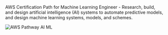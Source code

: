 AWS Certification Path for Machine Learning Engineer - Research, build, and design artificial intelligence (AI) systems to automate predictive models, and design machine learning systems, models, and schemes.

![AWS Pathway AI ML](https://github.com/maheshr8/AWS/assets/115185327/888aeee7-c80b-4387-8888-c4f895199102)
